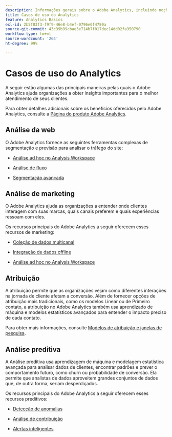 ```yaml
---
description: Informações gerais sobre o Adobe Analytics, incluindo noções acerca de sua interface e informações introdutórias para administradores, analistas, usuários e desenvolvedores.
title: Casos de uso do Analytics
feature: Analytics Basics
exl-id: 2b5f03f3-f9f9-46e8-b4ef-0796e6f4780a
source-git-commit: 43c39b99cbae3e714b7f017dec14dd02fa350790
workflow-type: tm+mt
source-wordcount: '264'
ht-degree: 99%

---
```


# Casos de uso do Analytics

A seguir estão algumas das principais maneiras pelas quais o Adobe Analytics ajuda organizações a obter insights importantes para o melhor atendimento de seus clientes.

Para obter detalhes adicionais sobre os benefícios oferecidos pelo Adobe Analytics, consulte a [Página do produto Adobe Analytics](https://business.adobe.com/br/products/analytics/adobe-analytics.html).

## Análise da web

O Adobe Analytics fornece as seguintes ferramentas complexas de segmentação e previsão para analisar o tráfego do site:

* [Análise ad hoc no Analysis Workspace](/help/analyze/analysis-workspace/home.md)

* [Análise de fluxo](/help/analyze/analysis-workspace/visualizations/c-flow/flow.md)

* [Segmentação avançada](https://experienceleague.adobe.com/docs/analytics/components/segmentation/seg-home.html?lang=pt-BR)


## Análise de marketing

O Adobe Analytics ajuda as organizações a entender onde clientes interagem com suas marcas, quais canais preferem e quais experiências ressoam com eles.

Os recursos principais do Adobe Analytics a seguir oferecem esses recursos de marketing:

* [Coleção de dados multicanal](https://experienceleague.adobe.com/docs/analytics/analyze/reports-analytics/reporting-interface/overview-data-collection.html?lang=pt-BR)

* [Integração de dados offline](https://experienceleague.adobe.com/docs/analytics/import/data-sources/overview.html)

* [Análise ad hoc no Analysis Workspace](/help/analyze/analysis-workspace/home.md)

## Atribuição

A atribuição permite que as organizações vejam como diferentes interações na jornada de cliente afetam a conversão. Além de fornecer opções de atribuição mais tradicionais, como os modelos Linear ou de Primeiro contato, a atribuição no Adobe Analytics também usa aprendizado de máquina e modelos estatísticos avançados para entender o impacto preciso de cada contato.

Para obter mais informações, consulte [Modelos de atribuição e janelas de pesquisa](/help/analyze/analysis-workspace/attribution/models.md).

## Análise preditiva

A Análise preditiva usa aprendizagem de máquina e modelagem estatística avançada para analisar dados de clientes, encontrar padrões e prever o comportamento futuro, como churn ou probabilidade de conversão. Ela permite que analistas de dados aproveitem grandes conjuntos de dados que, de outra forma, seriam desperdiçados.

Os recursos principais do Adobe Analytics a seguir oferecem esses recursos preditivos:

* [Detecção de anomalias](#anomaly-detection)

* [Análise de contribuição](#contribution-analysis)

* [Alertas inteligentes](#intelligent-alerts)
